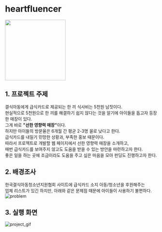 # heartfluencer
<img src="https://user-images.githubusercontent.com/58380158/103169602-92276080-4880-11eb-9885-06f370305226.png"  width="200" height="200">

## 1. 프로젝트 주제 <br>

결식아동에게 급식카드로 제공되는 한 끼 식사비는 5천원 남짓이다.<br>
현실적으로 5천원으로 한 끼를 해결하기 쉽지 않다는 것을 알기에 아이들을 돕고자 등장한 매장이 있다.<br>
그게 바로 <strong>"선한 영향력 매장"</strong>이다.<br>
하지만 아이들의 방문율은 6개월 간 평균 2-3명 꼴로 낮다고 한다.<br>
급식카드를 내밀기 민망한 상황과, 부족한 홍보 때문이다.<br>
따라서 프로젝트로 개발할 웹 페이지에서 선한 영향력 매장을 소개하고,<br>
매번 급식카드를 보여주지 않고도 도움을 받을 수 있는 방안을 마련하고자 한다.<br>
좋은 일을 하는 곳에 조금이라도 도움을 주고 싶은 마음을 모아 펀딩도 진행하고자 한다.<br>

## 2. 배경조사 <br>

한국결식아동청소년지원협회 사이트에 급식카드 소지 아동/청소년을 후원해주는<br>
업체 리스트가 있긴 하지만, 아래와 같은 문제점 때문에 아이들이 사용하기 불편하다.<br>
![problem](https://user-images.githubusercontent.com/58380158/103169524-c0587080-487f-11eb-84bb-2afa68663804.JPG)

## 3. 실행 화면 <br>
![project_gif](https://user-images.githubusercontent.com/58380158/103172785-492fd600-4899-11eb-8004-670351ee8b9e.gif)
